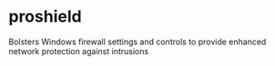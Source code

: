 # proshield
Bolsters Windows firewall settings and controls to provide enhanced network protection against intrusions
